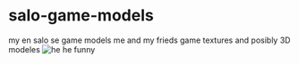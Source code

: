 # salo-game-models
my en salo se game models
me and my frieds game textures and posibly 3D modeles
![he he funny]([http://url/to/img.png]([https://github.com/Atompic/salo-game-models/blob/main/Salo%20game%20models/cloud.png?raw=true))
